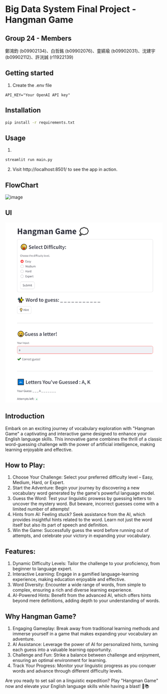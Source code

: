 # Big Data System Final Project - Hangman Game
## Group 24 - Members
鄭鴻鈞 (b09902134)、白哲銘 (b09902076)、童嬿瑜 (b09902031)、沈建宇
(b09902112)、許洸誠 (r11922139)

## Getting started
1. Create the .env file
``` 
API_KEY="Your OpenAI API key" 
```
## Installation

```bash
pip install -r requirements.txt
```
## Usage
1. 
```bash
streamlit run main.py
```
2. Visit http://localhost:8501/ to see the app in action. 

## FlowChart
![image](https://github.com/XXX/main/images/XXX.png)

## UI
![image](https://github.com/YenYu-Tung/BDS_final_project/blob/main/images/UI.png)

## Introduction
Embark on an exciting journey of vocabulary exploration with "Hangman Game" a captivating and interactive game designed to enhance your English language skills. This innovative game combines the thrill of a classic word-guessing challenge with the power of artificial intelligence, making learning enjoyable and effective. 

## How to Play:
1. Choose Your Challenge: Select your preferred difficulty level – Easy, Medium, Hard, or Expert.
2. Start the Adventure: Begin your journey by discovering a new vocabulary word generated by the game's powerful language model.
3. Guess the Word: Test your linguistic prowess by guessing letters to uncover the mystery word. But beware, incorrect guesses come with a limited number of attempts!
4. Hints from AI: Feeling stuck? Seek assistance from the AI, which provides insightful hints related to the word. Learn not just the word itself but also its part of speech and definition.
5. Win the Game: Successfully guess the word before running out of attempts, and celebrate your victory in expanding your vocabulary.

## Features:
1. Dynamic Difficulty Levels: Tailor the challenge to your proficiency, from beginner to language expert.
2. Interactive Learning: Engage in a gamified language-learning experience, making education enjoyable and effective.
3. Word Diversity: Encounter a wide range of words, from simple to complex, ensuring a rich and diverse learning experience.
4. AI-Powered Hints: Benefit from the advanced AI, which offers hints beyond mere definitions, adding depth to your understanding of words.

## Why Hangman Game?
1. Engaging Gameplay: Break away from traditional learning methods and immerse yourself in a game that makes expanding your vocabulary an adventure.
2. AI Assistance: Leverage the power of AI for personalized hints, turning each guess into a valuable learning opportunity.
3. Challenge and Fun: Strike a balance between challenge and enjoyment, ensuring an optimal environment for learning.
4. Track Your Progress: Monitor your linguistic progress as you conquer words and advance through different difficulty levels.

Are you ready to set sail on a linguistic expedition? Play "Hangman Game" now and elevate your English language skills while having a blast! 🚀📚